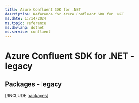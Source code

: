 ```yaml
---
title: Azure Confluent SDK for .NET
description: Reference for Azure Confluent SDK for .NET
ms.date: 11/14/2024
ms.topic: reference
ms.devlang: dotnet
ms.service: confluent
---
```

# Azure Confluent SDK for .NET - legacy
## Packages - legacy
[!INCLUDE [packages](confluent-index.md)]